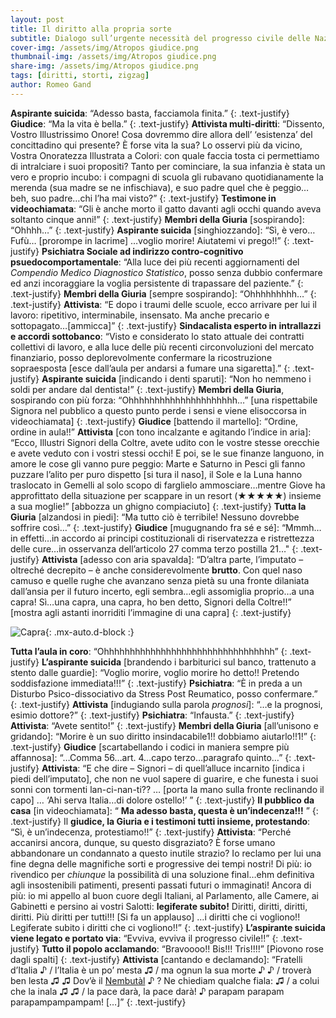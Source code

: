 ```yaml
---
layout: post
title: Il diritto alla propria sorte
subtitle: Dialogo sull’urgente necessità del progresso civile delle Nazioni
cover-img: /assets/img/Atropos giudice.png
thumbnail-img: /assets/img/Atropos giudice.png
share-img: /assets/img/Atropos giudice.png
tags: [diritti, storti, zigzag]
author: Romeo Gand
---
```


**Aspirante suicida**: “Adesso basta, facciamola finita.”
{: .text-justify}
**Giudice**: “Ma la vita è bella.”
{: .text-justify}
**Attivista multi-diritti**: “Dissento, Vostro Illustrissimo Onore! Cosa dovremmo dire allora dell’ ‘esistenza’ del concittadino qui presente? È forse vita la sua? Lo osservi più da vicino, Vostra Onoratezza Illustrata a Colori: con quale faccia tosta ci permettiamo di intralciare i suoi propositi? Tanto per cominciare, la sua infanzia è stata un vero e proprio incubo: i compagni di scuola gli rubavano quotidianamente la merenda (sua madre se ne infischiava), e suo padre quel che è peggio…beh, suo padre…chi l’ha mai visto?”
{: .text-justify}
**Testimone in videochiamata**: “Gli è anche morto il gatto davanti agli occhi quando aveva soltanto cinque anni!”
{: .text-justify}
**Membri della Giuria** [sospirando]: “Ohhhh…”
{: .text-justify}
**Aspirante suicida** [singhiozzando]: “Sì, è vero…Fufù… [prorompe in lacrime] …voglio morire! Aiutatemi vi prego!!”
{: .text-justify}
**Psichiatra Sociale ad indirizzo contro-cognitivo psuedocomportamentale**: “Alla luce dei più recenti aggiornamenti del *Compendio Medico Diagnostico Statistico*, posso senza dubbio confermare ed anzi incoraggiare la voglia persistente di trapassare del paziente.”
{: .text-justify}
**Membri della Giuria** [sempre sospirando]: “Ohhhhhhhhh…”
{: .text-justify}
**Attivista**: “E dopo i traumi delle scuole, ecco arrivare per lui il lavoro: ripetitivo, interminabile, insensato. Ma anche precario e sottopagato…[ammicca]”
{: .text-justify}
**Sindacalista esperto in intrallazzi e accordi sottobanco**: “Visto e considerato lo stato attuale dei contratti collettivi di lavoro, e alla luce delle più recenti circonvoluzioni del mercato finanziario, posso deplorevolmente confermare la ricostruzione sopraesposta [esce dall’aula per andarsi a fumare una sigaretta].”
{: .text-justify}
**Aspirante suicida** [indicando i denti sparuti]: “Non ho nemmeno i soldi per andare dal dentista!”
{: .text-justify}
**Membri della Giuria**, sospirando con più forza: “Ohhhhhhhhhhhhhhhhhhhhh…” [una rispettabile Signora nel pubblico a questo punto perde i sensi e viene elisoccorsa in videochiamata]
{: .text-justify}
**Giudice** [battendo il martello]: “Ordine, ordine in aula!!”
**Attivista** [con tono incalzante e agitando l’indice in aria]: “Ecco, Illustri Signori della Coltre, avete udito con le vostre stesse orecchie e avete veduto con i vostri stessi occhi! E poi, se le sue finanze languono, in amore le cose gli vanno pure peggio: Marte e Saturno in Pesci gli fanno puzzare l’alito per puro dispetto [si tura il naso], il Sole e la Luna hanno traslocato in Gemelli al solo scopo di farglielo ammosciare…mentre Giove ha approfittato della situazione per scappare in un resort (★★★★★) insieme a sua moglie!” [abbozza un ghigno compiaciuto]
{: .text-justify}
**Tutta la Giuria** [alzandosi in piedi]: “Ma tutto ciò è terribile! Nessuno dovrebbe soffrire così…”
{: .text-justify}
**Giudice** [mugugnando fra sé e sé]: “Mmmh…in effetti…in accordo ai principi costituzionali di riservatezza e ristrettezza delle cure…in osservanza dell’articolo 27 comma terzo postilla 21…"
{: .text-justify}
**Attivista** [adesso con aria spavalda]: “D’altra parte, l’imputato – oltreché decrepito – è anche considerevolmente **brutto**. Con quel naso camuso e quelle rughe che avanzano senza pietà su una fronte dilaniata dall’ansia per il futuro incerto, egli sembra…egli assomiglia proprio…a una capra! Sì…una capra, una capra, ho ben detto, Signori della Coltre!!” [mostra agli astanti inorriditi l’immagine di una capra]
{: .text-justify}

![Capra](https://disastri.net/assets/img/Capra.jpg){: .mx-auto.d-block :}

**Tutta l’aula in coro**: “Ohhhhhhhhhhhhhhhhhhhhhhhhhhhhhhhhh”
{: .text-justify}
**L’aspirante suicida** [brandendo i barbiturici sul banco, trattenuto a stento dalle guardie]: “Voglio morire, voglio morire ho detto!! Pretendo soddisfazione immediata!!!”
{: .text-justify}
**Psichiatra**: “È in preda a un Disturbo Psico-dissociativo da Stress Post Reumatico, posso confermare.”
{: .text-justify}
**Attivista** [indugiando sulla parola *prognosi*]: “…e la prognosi, esimio dottore?”
{: .text-justify}
**Psichiatra**: “Infausta.”
{: .text-justify}
**Attivista**: “Avete sentito!”
{: .text-justify}
**Membri della Giuria** [all’unisono e gridando]: “Morire è un suo diritto insindacabile1!! dobbiamo aiutarlo!!1!”
{: .text-justify}
**Giudice** [scartabellando i codici in maniera sempre più affannosa]: “…Comma 56…art. 4…capo terzo…paragrafo quinto…”
{: .text-justify}
**Attivista**: “E che dire – Signori – di quell’alluce incarnito [indica i piedi dell’imputato], che non ne vuol sapere di guarire, e che funesta i suoi sonni con tormenti lan-ci-nan-ti?? … [porta la mano sulla fronte reclinando il capo] … ‘Ahi serva Italia…di dolore ostello!’ ”
{: .text-justify}
**Il pubblico da casa** [in videochiamata]: “ **Ma adesso basta, questa è un’indecenza!!!** ”
{: .text-justify}
Il **giudice, la Giuria e i testimoni tutti insieme, protestando**: “Sì, è un’indecenza, protestiamo!!”
{: .text-justify}
**Attivista**: “Perché accanirsi ancora, dunque, su questo disgraziato? È forse umano abbandonare un condannato a questo inutile strazio? Io reclamo per lui una fine degna delle magnifiche sorti e progressive dei tempi nostri! Di più: io rivendico per *chiunque* la possibilità di una soluzione final…ehm definitiva agli insostenibili patimenti, presenti passati futuri o immaginati! Ancora di più: io mi appello al buon cuore degli Italiani, al Parlamento, alle Camere, ai Gabinetti e persino ai vostri Salotti: **legiferate subito!** Diritti, diritti, diritti, diritti. Più diritti per tutti!!! [Si fa un applauso] …i diritti che ci vogliono!! Legiferate subito i diritti che ci vogliono!!”
{: .text-justify}
**L’aspirante suicida viene legato e portato via**: “Evviva, evviva il progresso civile!!”
{: .text-justify}
**Tutto il popolo acclamando**: “Bravoooo!! Bis!!! Tris!!!!” [Piovono rose dagli spalti]
{: .text-justify}
**Attivista** [cantando e declamando]: “Fratelli d’Italia ♪ / l’Italia è un po’ mesta ♫ / ma ognun la sua morte ♪ ♪  / troverà ben lesta ♫ ♫ Dov’è il [Nembutàl](https://lagunatreatment.com/drug-abuse/barbiturates/nembutal/) ♪ ? Ne chiediam qualche fiala: ♫ / a colui che la inala ♫ ♫  / la pace darà, la pace darà! ♪  parapam parapam parapampampampam! […]”
{: .text-justify}



